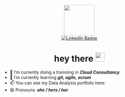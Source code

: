 <div id="header" align="center">
  <img src="https://media.giphy.com/media/jTHti8z6rjrUZmBgOp/giphy.gif" width="100"/>
  
  <div id="badges">
  <a href="https://www.linkedin.com/in/cristianacosta1901/">
    <img src="https://img.shields.io/badge/LinkedIn-blue?style=for-the-badge&logo=linkedin&logoColor=white" alt="LinkedIn Badge"/>
  </a>
</div>
  
  <h1>
  hey there
  <img src="https://media.giphy.com/media/hvRJCLFzcasrR4ia7z/giphy.gif" width="30px"/>
</h1>
</div>

- 🔭 I’m currently doing a trainning in **_Cloud Consultancy_**
- 🌱 I’m currently learning **_git, agile, scrum_**
- 📫 You can see my Data Analysis portfolio here: 
- 😄 Pronouns: **_she / hers / her_**

